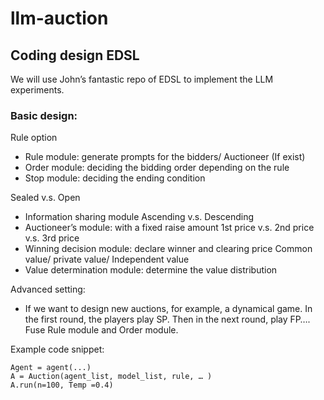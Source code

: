 # llm-auction

## Coding design EDSL
We will use John’s fantastic repo of EDSL to implement the LLM experiments. 

### Basic design: 
Rule option
- Rule module: generate prompts for the bidders/ Auctioneer (If exist)
- Order module: deciding the bidding order depending on the rule
- Stop module: deciding the ending condition

Sealed v.s. Open
- Information sharing module
Ascending v.s. Descending
- Auctioneer’s module: with a fixed raise amount
1st price v.s. 2nd price v.s. 3rd price
- Winning decision module: declare winner and clearing price
Common value/ private value/ Independent value
- Value determination module: determine the value distribution

Advanced setting:
- If we want to design new auctions, for example, a dynamical game. In the first round, the players play SP. Then in the next round, play FP….
Fuse Rule module and Order module.

Example code snippet:
```
Agent = agent(...)
A = Auction(agent_list, model_list, rule, … )
A.run(n=100, Temp =0.4)
```
